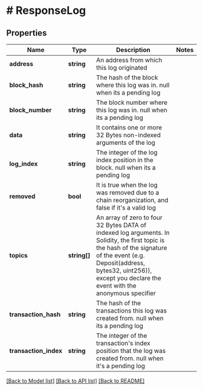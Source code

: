 # # ResponseLog

## Properties

Name | Type | Description | Notes
------------ | ------------- | ------------- | -------------
**address** | **string** | An address from which this log originated |
**block_hash** | **string** | The hash of the block where this log was in. null when its a pending log |
**block_number** | **string** | The block number where this log was in. null when its a pending log |
**data** | **string** | It contains one or more 32 Bytes non-indexed arguments of the log |
**log_index** | **string** | The integer of the log index position in the block. null when its a pending log |
**removed** | **bool** | It is true when the log was removed due to a chain reorganization, and false if it&#39;s a valid log |
**topics** | **string[]** | An array of zero to four 32 Bytes DATA of indexed log arguments. In Solidity, the first topic is the hash of the signature of the event (e.g. Deposit(address, bytes32, uint256)), except you declare the event with the anonymous specifier |
**transaction_hash** | **string** | The hash of the transactions this log was created from. null when its a pending log |
**transaction_index** | **string** | The integer of the transaction&#39;s index position that the log was created from. null when it&#39;s a pending log |

[[Back to Model list]](../../README.md#models) [[Back to API list]](../../README.md#endpoints) [[Back to README]](../../README.md)
